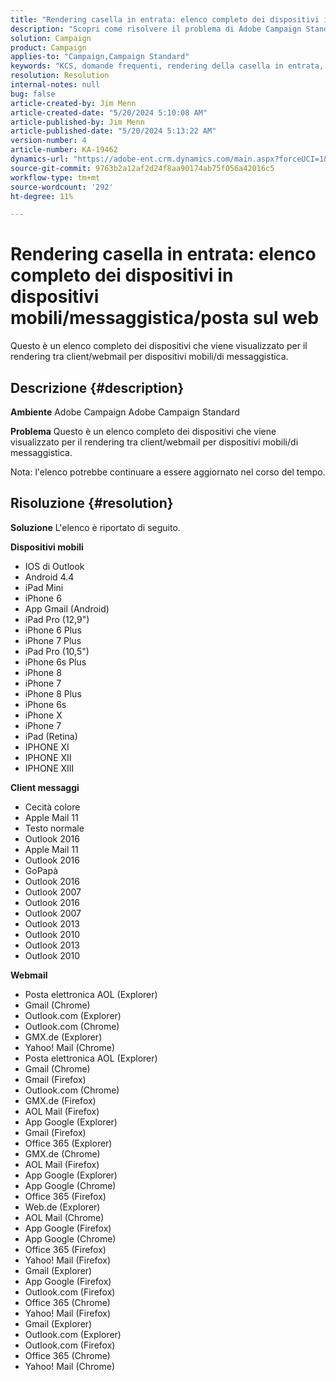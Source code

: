 ```yaml
---
title: "Rendering casella in entrata: elenco completo dei dispositivi in dispositivi mobili/messaggistica/posta sul web"
description: "Scopri come risolvere il problema di Adobe Campaign Standard, in cui l’elenco dei dispositivi viene visualizzato per il rendering tra client mobili/di messaggistica/webmail."
solution: Campaign
product: Campaign
applies-to: "Campaign,Campaign Standard"
keywords: "KCS, domande frequenti, rendering della casella in entrata, set completo di dispositivi, rendering tra, dispositivi mobili, client di messaggistica, posta sul web, ACS, AC, Adobe Campaign, Adobe Campaign Standard"
resolution: Resolution
internal-notes: null
bug: false
article-created-by: Jim Menn
article-created-date: "5/20/2024 5:10:08 AM"
article-published-by: Jim Menn
article-published-date: "5/20/2024 5:13:22 AM"
version-number: 4
article-number: KA-19462
dynamics-url: "https://adobe-ent.crm.dynamics.com/main.aspx?forceUCI=1&pagetype=entityrecord&etn=knowledgearticle&id=26b95038-6716-ef11-9f8a-6045bd006268"
source-git-commit: 9763b2a12af2d24f8aa90174ab75f056a42016c5
workflow-type: tm+mt
source-wordcount: '292'
ht-degree: 11%

---
```


# Rendering casella in entrata: elenco completo dei dispositivi in dispositivi mobili/messaggistica/posta sul web


Questo è un elenco completo dei dispositivi che viene visualizzato per il rendering tra client/webmail per dispositivi mobili/di messaggistica.

## Descrizione {#description}


<b>Ambiente</b>
Adobe Campaign Adobe Campaign Standard

<b>Problema</b>
Questo è un elenco completo dei dispositivi che viene visualizzato per il rendering tra client/webmail per dispositivi mobili/di messaggistica.

Nota: l&#39;elenco potrebbe continuare a essere aggiornato nel corso del tempo.


## Risoluzione {#resolution}


<b>Soluzione</b>
L&#39;elenco è riportato di seguito.

<b>Dispositivi mobili</b>

- IOS di Outlook
- Android 4.4
- iPad Mini
- iPhone 6
- App Gmail (Android)
- iPad Pro (12,9&quot;)
- iPhone 6 Plus
- iPhone 7 Plus
- iPad Pro (10,5&quot;)
- iPhone 6s Plus
- iPhone 8
- iPhone 7
- iPhone 8 Plus
- iPhone 6s
- iPhone X
- iPhone 7
- iPad (Retina)
- IPHONE XI
- IPHONE XII
- IPHONE XIII




<b>Client messaggi</b>

- Cecità colore
- Apple Mail 11
- Testo normale
- Outlook 2016
- Apple Mail 11
- Outlook 2016
- GoPapà
- Outlook 2016
- Outlook 2007
- Outlook 2016
- Outlook 2007
- Outlook 2013
- Outlook 2010
- Outlook 2013
- Outlook 2010




<b>Webmail</b>

- Posta elettronica AOL (Explorer)
- Gmail (Chrome)
- Outlook.com (Explorer)
- Outlook.com (Chrome)
- GMX.de (Explorer)
- Yahoo! Mail (Chrome)
- Posta elettronica AOL (Explorer)
- Gmail (Chrome)
- Gmail (Firefox)
- Outlook.com (Chrome)
- GMX.de (Firefox)
- AOL Mail (Firefox)
- App Google (Explorer)
- Gmail (Firefox)
- Office 365 (Explorer)
- GMX.de (Chrome)
- AOL Mail (Firefox)
- App Google (Explorer)
- App Google (Chrome)
- Office 365 (Firefox)
- Web.de (Explorer)
- AOL Mail (Chrome)
- App Google (Firefox)
- App Google (Chrome)
- Office 365 (Firefox)
- Yahoo! Mail (Firefox)
- Gmail (Explorer)
- App Google (Firefox)
- Outlook.com (Firefox)
- Office 365 (Chrome)
- Yahoo! Mail (Firefox)
- Gmail (Explorer)
- Outlook.com (Explorer)
- Outlook.com (Firefox)
- Office 365 (Chrome)
- Yahoo! Mail (Chrome)

